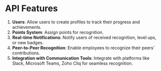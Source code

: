 # API Features


1. **Users**: Allow users to create profiles to track their progress and achievements.
2. **Points System**: Assign points for recognition.
3. **Real-time Notifications**: Notify users of received recognition, level ups, or new badges.
4. **Peer-to-Peer Recognition**: Enable employees to recognize their peers' contributions.
5. **Integration with Communication Tools**: Integrate with platforms like Slack, Microsoft Teams, Zoho Cliq for seamless recognition.
